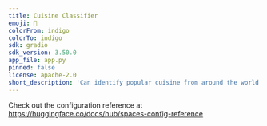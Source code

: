 ```yaml
---
title: Cuisine Classifier
emoji: 🏢
colorFrom: indigo
colorTo: indigo
sdk: gradio
sdk_version: 3.50.0
app_file: app.py
pinned: false
license: apache-2.0
short_description: 'Can identify popular cuisine from around the world '
---
```


Check out the configuration reference at https://huggingface.co/docs/hub/spaces-config-reference
